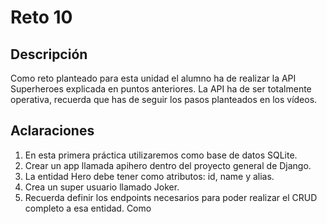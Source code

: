 # Reto 10 #

## Descripción

Como reto planteado para esta unidad el alumno ha de realizar la API Superheroes explicada en puntos
anteriores. La API ha de ser totalmente operativa, recuerda que has de seguir los pasos planteados en
los vídeos.

## Aclaraciones

1. En esta primera práctica utilizaremos como base de datos SQLite.
2. Crear un app llamada apihero dentro del proyecto general de Django.
3. La entidad Hero debe tener como atributos: id, name y alias.
4. Crea un super usuario llamado Joker.
5. Recuerda definir los endpoints necesarios para poder realizar el CRUD completo a esa entidad. Como